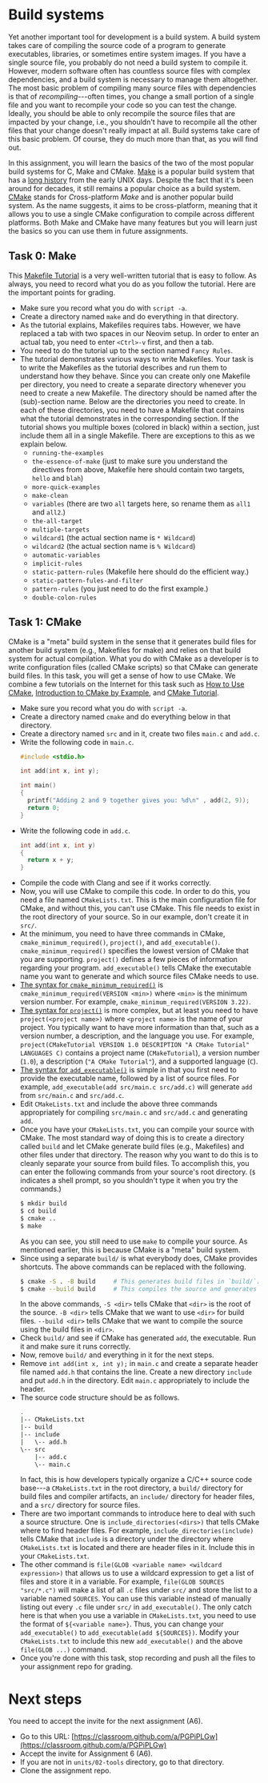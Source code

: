 # Build systems

Yet another important tool for development is a build system. A build system takes care of compiling
the source code of a program to generate executables, libraries, or sometimes entire system images.
If you have a single source file, you probably do not need a build system to compile it. However,
modern software often has countless source files with complex dependencies, and a build system is
necessary to manage them altogether. The most basic problem of compiling many source files with
dependencies is that of *recompiling*---often times, you change a small portion of a single file and
you want to recompile your code so you can test the change. Ideally, you should be able to only
recompile the source files that are impacted by your change, i.e., you shouldn't have to recompile
all the other files that your change doesn't really impact at all. Build systems take care of this
basic problem. Of course, they do much more than that, as you will find out.

In this assignment, you will learn the basics of the two of the most popular build systems for C,
Make and CMake. [Make](https://www.gnu.org/software/make/) is a popular build system that has a
[long history](https://en.wikipedia.org/wiki/Make_(software)) from the early UNIX days. Despite the
fact that it's been around for decades, it still remains a popular choice as a build system.
[CMake](https://cmake.org/) stands for *C*ross-platform *Make* and is another popular build system.
As the name suggests, it aims to be cross-platform, meaning that it allows you to use a single CMake
configuration to compile across different platforms. Both Make and CMake have many features but you
will learn just the basics so you can use them in future assignments.

## Task 0: Make

This [Makefile Tutorial](https://makefiletutorial.com/) is a very well-written tutorial that is easy
to follow. As always, you need to record what you do as you follow the tutorial. Here are the
important points for grading.

* Make sure you record what you do with `script -a`.
* Create a directory named `make` and do everything in that directory.
* As the tutorial explains, Makefiles requires tabs. However, we have replaced a tab with two spaces
  in our Neovim setup. In order to enter an actual tab, you need to enter `<Ctrl>-v` first, and then
  a tab.
* You need to do the tutorial up to the section named `Fancy Rules`.
* The tutorial demonstrates various ways to write Makefiles. Your task is to write the Makefiles as
  the tutorial describes and run them to understand how they behave. Since you can create only one
  Makefile per directory, you need to create a separate directory whenever you need to create a new
  Makefile. The directory should be named after the (sub)-section name. Below are the directories
  you need to create. In each of these directories, you need to have a Makefile that contains what
  the tutorial demonstrates in the corresponding section. If the tutorial shows you multiple boxes
  (colored in black) within a section, just include them all in a single Makefile. There are
  exceptions to this as we explain below.
  * `running-the-examples`
  * `the-essence-of-make` (just to make sure you understand the directives from above, Makefile here
    should contain two targets, `hello` and `blah`)
  * `more-quick-examples`
  * `make-clean`
  * `variables` (there are two `all` targets here, so rename them as `all1` and `all2`.)
  * `the-all-target`
  * `multiple-targets`
  * `wildcard1` (the actual section name is `* Wildcard`)
  * `wildcard2` (the actual section name is `% Wildcard`)
  * `automatic-variables`
  * `implicit-rules`
  * `static-pattern-rules` (Makefile here should do the efficient way.)
  * `static-pattern-fules-and-filter`
  * `pattern-rules` (you just need to do the first example.)
  * `double-colon-rules`

## Task 1: CMake

CMake is a "meta" build system in the sense that it generates build files for another build system
(e.g., Makefiles for make) and relies on that build system for actual compilation. What you do with
CMake as a developer is to write configuration files (called CMake scripts) so that CMake can
generate build files. In this task, you will get a sense of how to use CMake. We combine a few
tutorials on the Internet for this task such as [How to Use
CMake](https://earthly.dev/blog/using-cmake/), [Introduction to CMake by
Example](http://derekmolloy.ie/hello-world-introductions-to-cmake/), and [CMake
Tutorial](https://cmake.org/cmake/help/latest/guide/tutorial/index.html).

* Make sure you record what you do with `script -a`.
* Create a directory named `cmake` and do everything below in that directory.
* Create a directory named `src` and in it, create two files `main.c` and `add.c`.
* Write the following code in `main.c`.
  ```c
  #include <stdio.h>

  int add(int x, int y);

  int main()
  {
    printf("Adding 2 and 9 together gives you: %d\n" , add(2, 9));
    return 0;
  }
  ```
* Write the following code in `add.c`.
  ```c
  int add(int x, int y)
  {
    return x + y;
  }
  ```
* Compile the code with Clang and see if it works correctly.
* Now, you will use CMake to compile this code. In order to do this, you need a file named
  `CMakeLists.txt`. This is the main configuration file for CMake, and without this, you can't use
  CMake. This file needs to exist in the root directory of your source. So in our example, don't
  create it in `src/`.
* At the minimum, you need to have three commands in CMake, `cmake_minimum_required()`, `project()`,
  and `add_executable()`. `cmake_minimum_required()` specifies the lowest version of CMake that you
  are supporting. `project()` defines a few pieces of information regarding your program.
  `add_executable()` tells CMake the executable name you want to generate and which source files
  CMake needs to use.
* [The syntax for
  `cmake_minimum_required()`](https://cmake.org/cmake/help/latest/command/cmake_minimum_required.html#command:cmake_minimum_required)
  is `cmake_minimum_required(VERSION <min>)` where `<min>` is the minimum version number. For
  example, `cmake_minimum_required(VERSION 3.22)`.
* [The syntax for
  `project()`](https://cmake.org/cmake/help/latest/command/project.html#command:project) is more
  complex, but at least you need to have `project(<project name>)` where `<project name>` is the
  name of your project. You typically want to have more information than that, such as a version
  number, a description, and the language you use. For example, `project(CMakeTutorial VERSION 1.0
  DESCRIPTION "A CMake Tutorial" LANGUAGES C)` contains a project name (`CMakeTutorial`), a version
  number (`1.0`), a description (`"A CMake Tutorial"`), and a supported language (`C`).
* [The syntax for
  `add_executable()`](https://cmake.org/cmake/help/latest/command/add_executable.html#command:add_executable)
  is simple in that you first need to provide the executable name, followed by a list of source
  files. For example, `add_executable(add src/main.c src/add.c)` will generate `add` from
  `src/main.c` and `src/add.c`.
* Edit `CMakeLists.txt` and include the above three commands appropriately for compiling
  `src/main.c` and `src/add.c` and generating `add`.
* Once you have your `CMakeLists.txt`, you can compile your source with CMake. The most standard way
  of doing this is to create a directory called `build` and let CMake generate build files (e.g.,
  Makefiles) and other files under that directory. The reason why you want to do this is to cleanly
  separate your source from build files. To accomplish this, you can enter the following commands
  from your source's root directory. (`$` indicates a shell prompt, so you shouldn't type it when
  you try the commands.)
  ```bash
  $ mkdir build
  $ cd build
  $ cmake ..
  $ make
  ```
  As you can see, you still need to use `make` to compile your source. As mentioned earlier, this is
  because CMake is a "meta" build system.
* Since using a separate `build/` is what everybody does, CMake provides shortcuts. The above
  commands can be replaced with the following.
  ```bash
  $ cmake -S . -B build     # This generates build files in `build/`.
  $ cmake --build build     # This compiles the source and generates an executable.
  ```
  In the above commands, `-S <dir>` tells CMake that `<dir>` is the root of the source. `-B <dir>`
  tells CMake that we want to use `<dir>` for build files. `--build <dir>` tells CMake that we want
  to compile the source using the build files in `<dir>`. 
* Check `build/` and see if CMake has generated `add`, the executable. Run it and make sure it runs
  correctly.
* Now, remove `build/` and everything in it for the next steps.
* Remove `int add(int x, int y);` in `main.c` and create a separate header file named `add.h`
  that contains the line. Create a new directory `include` and put `add.h` in the directory. Edit
  `main.c` appropriately to include the header.
* The source code structure should be as follows.
  ```bash
  .
  |-- CMakeLists.txt
  |-- build
  |-- include
  |   \-- add.h
  \-- src
      |-- add.c
      \-- main.c
  ```
  In fact, this is how developers typically organize a C/C++ source code base---a `CMakeLists.txt`
  in the root directory, a `build/` directory for build files and compiler artifacts, an `include/`
  directory for header files, and a `src/` directory for source files.
* There are two important commands to introduce here to deal with such a source structure. One is
  `include_directories(<dirs>)` that tells CMake where to find header files. For example,
  `include_directories(include)` tells CMake that `include` is a directory under the directory where
  `CMakeLists.txt` is located and there are header files in it. Include this in your
  `CMakeLists.txt`.
* The other command is `file(GLOB <variable name> <wildcard expression>)` that allows us to use a
  wildcard expression to get a list of files and store it in a variable. For example, `file(GLOB
  SOURCES "src/*.c")` will make a list of all `.c` files under `src/` and store the list to a
  variable named `SOURCES`. You can use this variable instead of manually listing out every `.c`
  file under `src/` in `add_executable()`. The only catch here is that when you use a variable in
  `CMakeLists.txt`, you need to use the format of `${<variable name>}`. Thus, you can change your
  `add_executable()` to `add_executable(add ${SOURCES})`. Modify your `CMakeLists.txt` to include
  this new `add_executable()` and the above `file(GLOB ...)` command.
* Once you're done with this task, stop recording and push all the files to your assignment repo for
  grading.

# Next steps

You need to accept the invite for the next assignment (A6).

* Go to this URL: [https://classroom.github.com/a/PGPiPLGw](https://classroom.github.com/a/PGPiPLGw)
* Accept the invite for Assignment 6 (A6).
* If you are not in `units/02-tools` directory, go to that directory.
* Clone the assignment repo.
